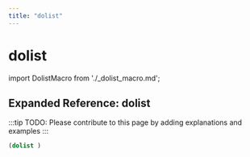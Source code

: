 ```yaml
---
title: "dolist"
---
```


# dolist

import DolistMacro from './_dolist_macro.md';

<DolistMacro />

## Expanded Reference: dolist

:::tip
TODO: Please contribute to this page by adding explanations and examples
:::

```lisp
(dolist )
```
